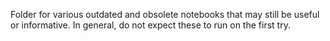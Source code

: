 Folder for various outdated and obsolete notebooks that may still be useful or informative.
In general, do not expect these to run on the first try.
